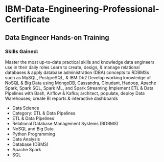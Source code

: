 # IBM-Data-Engineering-Professional-Certificate
## Data Engineer Hands-on Training 

### Skills Gained:
Master the most up-to-date practical skills and knowledge data engineers use in their daily roles
Learn to create, design, & manage relational databases & apply database administration (DBA) concepts to RDBMSs such as MySQL, PostgreSQL, & IBM Db2 
Develop working knowledge of NoSQL & Big Data using MongoDB, Cassandra, Cloudant, Hadoop, Apache Spark, Spark SQL, Spark ML, and Spark Streaming 
Implement ETL & Data Pipelines with Bash, Airflow & Kafka; architect, populate, deploy Data Warehouses; create BI reports & interactive dashboards

- Data Science
- Category: ETL & Data Pipelines
- ETL & Data Pipelines
- Relational Database Management Systems (RDBMS)
- NoSQL and Big Data
- Python Programming
- Data Analysis
- Database (DBMS)
- Apache Spark
- SQL
